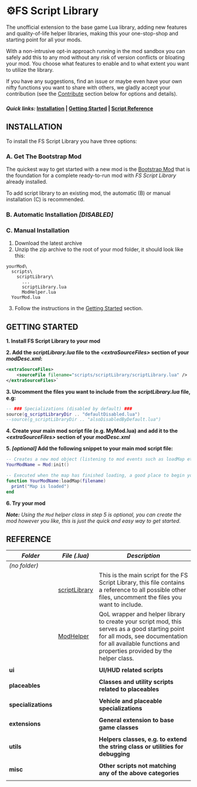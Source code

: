 # ⚙️FS Script Library
The unofficial extension to the base game Lua library, adding new features and quality-of-life helper libraries, making this your one-stop-shop and starting point for all your mods. 

With a non-intrusive opt-in approach running in the mod sandbox you can safely add this to any mod without any risk of version conflicts or bloating your mod. You choose what features to enable and to what extent you want to utilize the library.

If you have any suggestions, find an issue or maybe even have your own nifty functions you want to share with others, we gladly accept your contribution (see the [Contribute](https://github.com/open-modding-alliance#-want-to-contribute) section below for options and details).

###

**_Quick links:_ [Installation](https://github.com/open-modding-alliance/ScriptLibrary?tab=readme-ov-file#installation) | [Getting Started](https://github.com/open-modding-alliance/ScriptLibrary?tab=readme-ov-file#getting-started) | [Script Reference](https://github.com/open-modding-alliance/ScriptLibrary?tab=readme-ov-file#reference)**


## INSTALLATION
To install the FS Script Library you have three options:

### A. Get The Bootstrap Mod
The quickest way to get started with a new mod is the [Bootstrap Mod](https://github.com/open-modding-alliance/BootstrapMod) that is the foundation for a complete ready-to-run mod with _FS Script Library_ already installed. 

To add script library to an existing mod, the automatic (B) or manual installation (C) is recommended.



### B. Automatic Installation _[DISABLED]_
<!--Run the script below via the command line in the root of your mod folder (e.g. '%UserProfile%/Documents/FarmingSimulator2022/mods/MyMods'):
```bash
curl -s http://myscript.com/download.bat | cmd
```
_**IMPORTANT**! Never trust code you download from the internet, please review the contents of the script above (URL) if you are not certain about the content._
-->

### C. Manual Installation

1. Download the latest archive
2. Unzip the zip archive to the root of your mod folder, it should look like this:
  ```
  yourMod\
    scripts\
      scriptLibrary\
        ...
        scriptLibrary.lua
        ModHelper.lua
    YourMod.lua
  ```
3. Follow the instructions in the [Getting Started](https://github.com/open-modding-alliance/BootstrapMod) section.

## GETTING STARTED

**1. Install FS Script Library to your mod**

**2. Add the _scriptLibrary.lua_ file to the _&lt;extraSourceFiles&gt;_ section of your _modDesc.xml_:**

```xml
<extraSourceFiles>
    <sourceFile filename="scripts/scriptLibrary/scriptLibrary.lua" />
</extraSourceFiles>`
```

**3. Uncomment the files you want to include from the _scriptLibrary.lua_ file, e.g:**

```lua
-- ### Specializations (disabled by default) ###
source(g_scriptLibraryDir .. "defaultDisabled.lua")
--source(g_scriptLibraryDir .. "alsoDisabledByDefault.lua")
```

**4. Create your main mod script file (e.g. MyMod.lua) and add it to the _&lt;extraSourceFiles&gt;_ section of your _modDesc.xml_**
   
**5. _[optional]_ Add the following snippet to your main mod script file:**

```lua
-- Creates a new mod object (listening to mod events such as loadMap etc)
YourModName = Mod:init()

-- Executed when the map has finished loading, a good place to begin your mod initialization
function YourModName:loadMap(filename) 
  print("Map is loaded")
end 
```

**6. Try your mod**
 
_**Note:** Using the `Mod` helper class in step 5 is optional, you can create the mod however you like, this is just the quick and easy way to get started._



## REFERENCE

| _Folder_ | _File (.lua)_ | _Description_ |
|-|-|-|
|_(no folder)_|||
||[scriptLibrary](docs/ScriptLibrary.md) | This is the main script for the FS Script Library, this file contains a reference to all possible other files, uncomment the files you want to include. |
|| [ModHelper](docs/ModHelper.md) | QoL wrapper and helper library to create your script mod, this serves as a good starting point for all mods, see documentation for all available functions and properties provided by the helper class. |
||||
| **ui** || **UI/HUD related scripts** |
||||
| **placeables** || **Classes and utility scripts related to placeables** |
||||
| **specializations** || **Vehicle and placeable specializations** |
||||
| **extensions** || **General extension to base game classes** |
||||
| **utils** || **Helpers classes, e.g. to extend the string class or utilities for debugging** |
||||
| **misc**||**Other scripts not matching any of the above categories**|
||||

<!--


| Folder|Description|
|-|-|
| ui|UI/HUD related scripts|
| placeables|Classes and utility scripts related to placeables|
| specializations|Vehicle and placeable specializations|
| extensions|General extension to base game classes|
| utils|Helpers classes, e.g. to extend the string class or utilities for debugging|
||
| **misc**|**Other scripts not matching any of the above categories**|
|[scriptLibrary](scripts/scriptLibrary/scriptLibrary.lua)|This is the main script for the FS Script Library, this file contains a reference to all possible other files, uncomment the files you want to include|
|[ModHelper](scripts/scriptLibrary/ModHelper.lua)|QoL wrapper and helper library to create your script mod, this serves as a good starting point for all mods|



| File|Description|
|-|-|
|[scriptLibrary](scripts/scriptLibrary/scriptLibrary.lua)|This is the main script for the FS Script Library, this file contains a reference to all possible other files, uncomment the files you want to include|
|[ModHelper](scripts/scriptLibrary/ModHelper.lua)|QoL wrapper and helper library to create your script mod, this serves as a good starting point for all mods|


### extensions
| File|Description|
|-|-|
|[ModHelper](https://link-url-here.org)|QoL wrapper and helper library to create your script mod|
|||



| _extensions_ |_General extension to base game classes_|
|-|-|
|[ModHelper](https://link-url-here.org)|QoL wrapper and helper library to create your script mod|
|||


-->